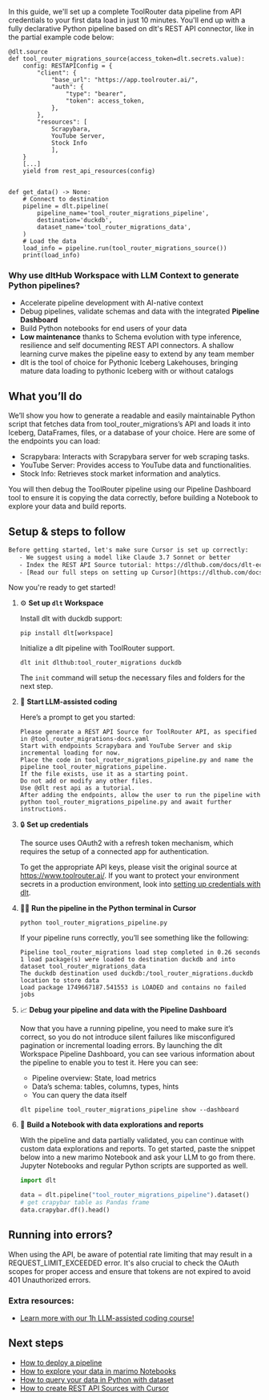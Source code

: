In this guide, we'll set up a complete ToolRouter data pipeline from API credentials to your first data load in just 10 minutes. You'll end up with a fully declarative Python pipeline based on dlt's REST API connector, like in the partial example code below:

```python-outcome
@dlt.source
def tool_router_migrations_source(access_token=dlt.secrets.value):
    config: RESTAPIConfig = {
        "client": {
            "base_url": "https://app.toolrouter.ai/",
            "auth": {
                "type": "bearer",
                "token": access_token,
            },
        },
        "resources": [
            Scrapybara,
            YouTube Server,
            Stock Info
            ],
    }
    [...]
    yield from rest_api_resources(config)


def get_data() -> None:
    # Connect to destination
    pipeline = dlt.pipeline(
        pipeline_name='tool_router_migrations_pipeline',
        destination='duckdb',
        dataset_name='tool_router_migrations_data', 
    )
    # Load the data
    load_info = pipeline.run(tool_router_migrations_source())
    print(load_info) 
```

### Why use dltHub Workspace with LLM Context to generate Python pipelines?

- Accelerate pipeline development with AI-native context
- Debug pipelines, validate schemas and data with the integrated **Pipeline Dashboard**
- Build Python notebooks for end users of your data
- **Low maintenance** thanks to Schema evolution with type inference, resilience and self documenting REST API connectors. A shallow learning curve makes the pipeline easy to extend by any team member
- dlt is the tool of choice for Pythonic Iceberg Lakehouses, bringing mature data loading to pythonic Iceberg with or without catalogs

## What you’ll do

We’ll show you how to generate a readable and easily maintainable Python script that fetches data from tool_router_migrations’s API and loads it into Iceberg, DataFrames, files, or a database of your choice. Here are some of the endpoints you can load:

- Scrapybara: Interacts with Scrapybara server for web scraping tasks.
- YouTube Server: Provides access to YouTube data and functionalities.
- Stock Info: Retrieves stock market information and analytics.

You will then debug the ToolRouter pipeline using our Pipeline Dashboard tool to ensure it is copying the data correctly, before building a Notebook to explore your data and build reports.

## Setup & steps to follow

```default
Before getting started, let's make sure Cursor is set up correctly:
   - We suggest using a model like Claude 3.7 Sonnet or better
   - Index the REST API Source tutorial: https://dlthub.com/docs/dlt-ecosystem/verified-sources/rest_api/ and add it to context as **@dlt rest api**
   - [Read our full steps on setting up Cursor](https://dlthub.com/docs/dlt-ecosystem/llm-tooling/cursor-restapi#23-configuring-cursor-with-documentation)
```

Now you're ready to get started!

1. ⚙️ **Set up `dlt` Workspace**
    
    Install dlt with duckdb support:
    ```shell
    pip install dlt[workspace]
    ```

    Initialize a dlt pipeline with ToolRouter support.
    ```shell
    dlt init dlthub:tool_router_migrations duckdb
    ```

    The `init` command will setup the necessary files and folders for the next step.
    
2. 🤠 **Start LLM-assisted coding**
    
    Here’s a prompt to get you started:
    
    ```prompt
    Please generate a REST API Source for ToolRouter API, as specified in @tool_router_migrations-docs.yaml 
    Start with endpoints Scrapybara and YouTube Server and skip incremental loading for now. 
    Place the code in tool_router_migrations_pipeline.py and name the pipeline tool_router_migrations_pipeline. 
    If the file exists, use it as a starting point. 
    Do not add or modify any other files. 
    Use @dlt rest api as a tutorial. 
    After adding the endpoints, allow the user to run the pipeline with python tool_router_migrations_pipeline.py and await further instructions.
    ```

    
3. 🔒 **Set up credentials** 
    
    The source uses OAuth2 with a refresh token mechanism, which requires the setup of a connected app for authentication.
    
    To get the appropriate API keys, please visit the original source at https://www.toolrouter.ai/.
    If you want to protect your environment secrets in a production environment, look into [setting up credentials with dlt](https://dlthub.com/docs/walkthroughs/add_credentials).
    
4. 🏃‍♀️ **Run the pipeline in the Python terminal in Cursor**
    
    ```shell
    python tool_router_migrations_pipeline.py
    ```
    
    If your pipeline runs correctly, you’ll see something like the following:
    
    ```shell
    Pipeline tool_router_migrations load step completed in 0.26 seconds
    1 load package(s) were loaded to destination duckdb and into dataset tool_router_migrations_data
    The duckdb destination used duckdb:/tool_router_migrations.duckdb location to store data
    Load package 1749667187.541553 is LOADED and contains no failed jobs
    ```
    
5. 📈 **Debug your pipeline and data with the Pipeline Dashboard**

    Now that you have a running pipeline, you need to make sure it’s correct, so you do not introduce silent failures like misconfigured pagination or incremental loading errors. By launching the dlt Workspace Pipeline Dashboard, you can see various information about the pipeline to enable you to test it. Here you can see:
    - Pipeline overview: State, load metrics
    - Data’s schema: tables, columns, types, hints
    - You can query the data itself
    
    ```shell
    dlt pipeline tool_router_migrations_pipeline show --dashboard
    ```
    
6. 🐍 **Build a Notebook with data explorations and reports**

    With the pipeline and data partially validated, you can continue with custom data explorations and reports. To get started, paste the snippet below into a new marimo Notebook and ask your LLM to go from there. Jupyter Notebooks and regular Python scripts are supported as well.

    
    ```python
    import dlt

   data = dlt.pipeline("tool_router_migrations_pipeline").dataset()
   # get crapybar table as Pandas frame
   data.crapybar.df().head()
    ```

## Running into errors?

When using the API, be aware of potential rate limiting that may result in a REQUEST_LIMIT_EXCEEDED error. It's also crucial to check the OAuth scopes for proper access and ensure that tokens are not expired to avoid 401 Unauthorized errors.

### Extra resources:

- [Learn more with our 1h LLM-assisted coding course!](https://www.youtube.com/watch?v=GGid70rnJuM)

## Next steps

- [How to deploy a pipeline](https://dlthub.com/docs/walkthroughs/deploy-a-pipeline)
- [How to explore your data in marimo Notebooks](https://dlthub.com/docs/general-usage/dataset-access/marimo)
- [How to query your data in Python with dataset](https://dlthub.com/docs/general-usage/dataset-access/dataset)
- [How to create REST API Sources with Cursor](https://dlthub.com/docs/dlt-ecosystem/llm-tooling/cursor-restapi)
